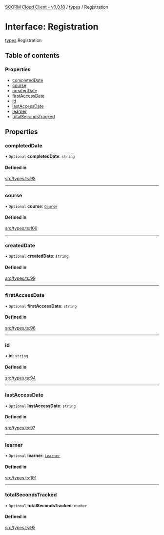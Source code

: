 [SCORM Cloud Client - v0.0.10](../README.md) / [types](../modules/types.md) / Registration

# Interface: Registration

[types](../modules/types.md).Registration

## Table of contents

### Properties

- [completedDate](types.Registration.md#completeddate)
- [course](types.Registration.md#course)
- [createdDate](types.Registration.md#createddate)
- [firstAccessDate](types.Registration.md#firstaccessdate)
- [id](types.Registration.md#id)
- [lastAccessDate](types.Registration.md#lastaccessdate)
- [learner](types.Registration.md#learner)
- [totalSecondsTracked](types.Registration.md#totalsecondstracked)

## Properties

### completedDate

• `Optional` **completedDate**: `string`

#### Defined in

[src/types.ts:98](https://github.com/distributhor/scormcloud-client/blob/49508a5/src/types.ts#L98)

___

### course

• `Optional` **course**: [`Course`](types.Course.md)

#### Defined in

[src/types.ts:100](https://github.com/distributhor/scormcloud-client/blob/49508a5/src/types.ts#L100)

___

### createdDate

• `Optional` **createdDate**: `string`

#### Defined in

[src/types.ts:99](https://github.com/distributhor/scormcloud-client/blob/49508a5/src/types.ts#L99)

___

### firstAccessDate

• `Optional` **firstAccessDate**: `string`

#### Defined in

[src/types.ts:96](https://github.com/distributhor/scormcloud-client/blob/49508a5/src/types.ts#L96)

___

### id

• **id**: `string`

#### Defined in

[src/types.ts:94](https://github.com/distributhor/scormcloud-client/blob/49508a5/src/types.ts#L94)

___

### lastAccessDate

• `Optional` **lastAccessDate**: `string`

#### Defined in

[src/types.ts:97](https://github.com/distributhor/scormcloud-client/blob/49508a5/src/types.ts#L97)

___

### learner

• `Optional` **learner**: [`Learner`](types.Learner.md)

#### Defined in

[src/types.ts:101](https://github.com/distributhor/scormcloud-client/blob/49508a5/src/types.ts#L101)

___

### totalSecondsTracked

• `Optional` **totalSecondsTracked**: `number`

#### Defined in

[src/types.ts:95](https://github.com/distributhor/scormcloud-client/blob/49508a5/src/types.ts#L95)

